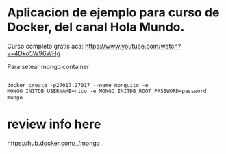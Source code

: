 # Aplicacion de ejemplo para curso de Docker, del canal Hola Mundo.

Curso completo gratis aca: https://www.youtube.com/watch?v=4Dko5W96WHg

Para setear mongo container 

```

docker create -p27017:27017 --name monguito -e MONGO_INITDB_USERNAME=nico -e MONGO_INITDB_ROOT_PASSWORD=password mongo

```

# review info here
https://hub.docker.com/_/mongo